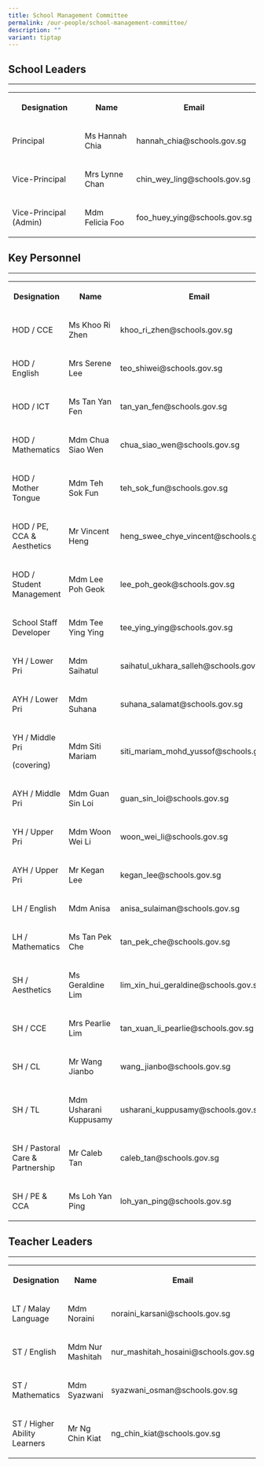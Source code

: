 ```yaml
---
title: School Management Committee
permalink: /our-people/school-management-committee/
description: ""
variant: tiptap
---
```

<h2>School Leaders</h2>
<hr>
<table style="minWidth: 75px">
<colgroup>
<col>
<col>
<col>
</colgroup>
<tbody>
<tr>
<th rowspan="1" colspan="1">
<p>Designation</p>
</th>
<th rowspan="1" colspan="1">
<p>Name</p>
</th>
<th rowspan="1" colspan="1">
<p>Email</p>
</th>
</tr>
<tr>
<td rowspan="1" colspan="1">
<p>Principal</p>
</td>
<td rowspan="1" colspan="1">
<p>Ms Hannah Chia</p>
</td>
<td rowspan="1" colspan="1">
<p>hannah_chia@schools.gov.sg</p>
</td>
</tr>
<tr>
<td rowspan="1" colspan="1">
<p>Vice-Principal</p>
</td>
<td rowspan="1" colspan="1">
<p>Mrs Lynne Chan</p>
</td>
<td rowspan="1" colspan="1">
<p>chin_wey_ling@schools.gov.sg</p>
</td>
</tr>
<tr>
<td rowspan="1" colspan="1">
<p>Vice-Principal (Admin)</p>
</td>
<td rowspan="1" colspan="1">
<p>Mdm Felicia Foo</p>
</td>
<td rowspan="1" colspan="1">
<p>foo_huey_ying@schools.gov.sg</p>
</td>
</tr>
</tbody>
</table>
<h2>Key Personnel</h2>
<hr>
<table style="minWidth: 75px">
<colgroup>
<col>
<col>
<col>
</colgroup>
<tbody>
<tr>
<th rowspan="1" colspan="1">
<p>Designation</p>
</th>
<th rowspan="1" colspan="1">
<p>Name</p>
</th>
<th rowspan="1" colspan="1">
<p>Email</p>
</th>
</tr>
<tr>
<td rowspan="1" colspan="1">
<p>HOD / CCE</p>
</td>
<td rowspan="1" colspan="1">
<p>Ms Khoo Ri Zhen</p>
</td>
<td rowspan="1" colspan="1">
<p>khoo_ri_zhen@schools.gov.sg</p>
</td>
</tr>
<tr>
<td rowspan="1" colspan="1">
<p>HOD / English</p>
</td>
<td rowspan="1" colspan="1">
<p>Mrs Serene Lee</p>
</td>
<td rowspan="1" colspan="1">
<p>teo_shiwei@schools.gov.sg</p>
</td>
</tr>
<tr>
<td rowspan="1" colspan="1">
<p>HOD / ICT</p>
</td>
<td rowspan="1" colspan="1">
<p>Ms Tan Yan Fen</p>
</td>
<td rowspan="1" colspan="1">
<p>tan_yan_fen@schools.gov.sg</p>
</td>
</tr>
<tr>
<td rowspan="1" colspan="1">
<p>HOD / Mathematics</p>
</td>
<td rowspan="1" colspan="1">
<p>Mdm Chua Siao Wen</p>
</td>
<td rowspan="1" colspan="1">
<p>chua_siao_wen@schools.gov.sg</p>
</td>
</tr>
<tr>
<td rowspan="1" colspan="1">
<p>HOD / Mother Tongue</p>
</td>
<td rowspan="1" colspan="1">
<p>Mdm Teh Sok Fun</p>
</td>
<td rowspan="1" colspan="1">
<p>teh_sok_fun@schools.gov.sg</p>
</td>
</tr>
<tr>
<td rowspan="1" colspan="1">
<p>HOD / PE, CCA &amp; Aesthetics</p>
</td>
<td rowspan="1" colspan="1">
<p>Mr Vincent Heng</p>
</td>
<td rowspan="1" colspan="1">
<p>heng_swee_chye_vincent@schools.gov.sg</p>
</td>
</tr>
<tr>
<td rowspan="1" colspan="1">
<p>HOD / Student Management</p>
</td>
<td rowspan="1" colspan="1">
<p>Mdm Lee Poh Geok</p>
</td>
<td rowspan="1" colspan="1">
<p>lee_poh_geok@schools.gov.sg</p>
</td>
</tr>
<tr>
<td rowspan="1" colspan="1">
<p>School Staff Developer</p>
</td>
<td rowspan="1" colspan="1">
<p>Mdm Tee Ying Ying</p>
</td>
<td rowspan="1" colspan="1">
<p>tee_ying_ying@schools.gov.sg</p>
</td>
</tr>
<tr>
<td rowspan="1" colspan="1">
<p>YH / Lower Pri</p>
</td>
<td rowspan="1" colspan="1">
<p>Mdm Saihatul</p>
</td>
<td rowspan="1" colspan="1">
<p>saihatul_ukhara_salleh@schools.gov.sg</p>
</td>
</tr>
<tr>
<td rowspan="1" colspan="1">
<p>AYH / Lower Pri</p>
</td>
<td rowspan="1" colspan="1">
<p>Mdm Suhana</p>
</td>
<td rowspan="1" colspan="1">
<p>suhana_salamat@schools.gov.sg</p>
</td>
</tr>
<tr>
<td rowspan="1" colspan="1">
<p>YH / Middle Pri</p>
<p>(covering)</p>
</td>
<td rowspan="1" colspan="1">
<p>Mdm Siti Mariam</p>
</td>
<td rowspan="1" colspan="1">
<p>siti_mariam_mohd_yussof@schools.gov.sg</p>
</td>
</tr>
<tr>
<td rowspan="1" colspan="1">
<p>AYH / Middle Pri</p>
</td>
<td rowspan="1" colspan="1">
<p>Mdm Guan Sin Loi</p>
</td>
<td rowspan="1" colspan="1">
<p>guan_sin_loi@schools.gov.sg</p>
</td>
</tr>
<tr>
<td rowspan="1" colspan="1">
<p>YH / Upper Pri</p>
</td>
<td rowspan="1" colspan="1">
<p>Mdm Woon Wei Li</p>
</td>
<td rowspan="1" colspan="1">
<p>woon_wei_li@schools.gov.sg</p>
</td>
</tr>
<tr>
<td rowspan="1" colspan="1">
<p>AYH / Upper Pri</p>
</td>
<td rowspan="1" colspan="1">
<p>Mr Kegan Lee</p>
</td>
<td rowspan="1" colspan="1">
<p>kegan_lee@schools.gov.sg</p>
</td>
</tr>
<tr>
<td rowspan="1" colspan="1">
<p>LH / English</p>
</td>
<td rowspan="1" colspan="1">
<p>Mdm Anisa</p>
</td>
<td rowspan="1" colspan="1">
<p>anisa_sulaiman@schools.gov.sg</p>
</td>
</tr>
<tr>
<td rowspan="1" colspan="1">
<p>LH / Mathematics</p>
</td>
<td rowspan="1" colspan="1">
<p>Ms Tan Pek Che</p>
</td>
<td rowspan="1" colspan="1">
<p>tan_pek_che@schools.gov.sg</p>
</td>
</tr>
<tr>
<td rowspan="1" colspan="1">
<p>SH / Aesthetics</p>
</td>
<td rowspan="1" colspan="1">
<p>Ms Geraldine Lim</p>
</td>
<td rowspan="1" colspan="1">
<p>lim_xin_hui_geraldine@schools.gov.sg</p>
</td>
</tr>
<tr>
<td rowspan="1" colspan="1">
<p>SH / CCE</p>
</td>
<td rowspan="1" colspan="1">
<p>Mrs Pearlie Lim</p>
</td>
<td rowspan="1" colspan="1">
<p>tan_xuan_li_pearlie@schools.gov.sg</p>
</td>
</tr>
<tr>
<td rowspan="1" colspan="1">
<p>SH / CL</p>
</td>
<td rowspan="1" colspan="1">
<p>Mr Wang Jianbo</p>
</td>
<td rowspan="1" colspan="1">
<p>wang_jianbo@schools.gov.sg</p>
</td>
</tr>
<tr>
<td rowspan="1" colspan="1">
<p>SH / TL</p>
</td>
<td rowspan="1" colspan="1">
<p>Mdm Usharani Kuppusamy</p>
</td>
<td rowspan="1" colspan="1">
<p>usharani_kuppusamy@schools.gov.sg</p>
</td>
</tr>
<tr>
<td rowspan="1" colspan="1">
<p>SH / Pastoral Care &amp; Partnership</p>
</td>
<td rowspan="1" colspan="1">
<p>Mr Caleb Tan</p>
</td>
<td rowspan="1" colspan="1">
<p>caleb_tan@schools.gov.sg</p>
</td>
</tr>
<tr>
<td rowspan="1" colspan="1">
<p>SH / PE &amp; CCA</p>
</td>
<td rowspan="1" colspan="1">
<p>Ms Loh Yan Ping</p>
</td>
<td rowspan="1" colspan="1">
<p>loh_yan_ping@schools.gov.sg</p>
</td>
</tr>
</tbody>
</table>
<h2>Teacher Leaders</h2>
<hr>
<table style="minWidth: 75px">
<colgroup>
<col>
<col>
<col>
</colgroup>
<tbody>
<tr>
<th rowspan="1" colspan="1">
<p>Designation</p>
</th>
<th rowspan="1" colspan="1">
<p>Name</p>
</th>
<th rowspan="1" colspan="1">
<p>Email</p>
</th>
</tr>
<tr>
<td rowspan="1" colspan="1">
<p>LT / Malay Language</p>
</td>
<td rowspan="1" colspan="1">
<p>Mdm Noraini</p>
</td>
<td rowspan="1" colspan="1">
<p>noraini_karsani@schools.gov.sg</p>
</td>
</tr>
<tr>
<td rowspan="1" colspan="1">
<p>ST / English</p>
</td>
<td rowspan="1" colspan="1">
<p>Mdm Nur Mashitah</p>
</td>
<td rowspan="1" colspan="1">
<p>nur_mashitah_hosaini@schools.gov.sg</p>
</td>
</tr>
<tr>
<td rowspan="1" colspan="1">
<p>ST / Mathematics</p>
</td>
<td rowspan="1" colspan="1">
<p>Mdm Syazwani</p>
</td>
<td rowspan="1" colspan="1">
<p>syazwani_osman@schools.gov.sg</p>
</td>
</tr>
<tr>
<td rowspan="1" colspan="1">
<p>ST / Higher Ability Learners</p>
</td>
<td rowspan="1" colspan="1">
<p>Mr Ng Chin Kiat</p>
</td>
<td rowspan="1" colspan="1">
<p>ng_chin_kiat@schools.gov.sg</p>
</td>
</tr>
</tbody>
</table>
<p></p>